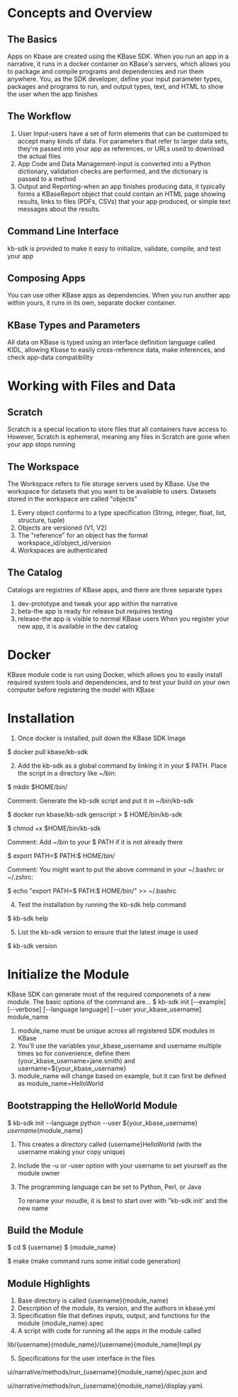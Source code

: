 # Concepts and Overview
## The Basics

Apps on Kbase are created using the KBase SDK. When you run an app in a narrative, it runs in a docker container on KBase's servers, which allows you to package and compile programs and dependencies and run them anywhere.
You, as the SDK developer, define your input parameter types, packages and programs to run, and output types, text, and HTML to show the user when the app finishes

## The Workflow
1. User Input-users have a set of form elements that can be customized to accept many kinds of data. For parameters that refer to larger data sets, they're passed into your app as references, or URLs used to download the actual files
2. App Code and Data Management-input is converted into a Python dictionary, validation checks are performed, and the dictionary is passed to a method
3. Output and Reporting-when an app finishes producing data, it typically forms a KBaseReport object that could contain an HTML page showing results, links to files (PDFs, CSVs) that your app produced, or simple text messages about the results.
   
## Command Line Interface
kb-sdk is provided to make it easy to initialize, validate, compile, and test your app

## Composing Apps
You can use other KBase apps as dependencies. When you run another app within yours, it runs in its own, separate docker container.

## KBase Types and Parameters
All data on KBase is typed using an interface definition language called KIDL, allowing Kbase to easily cross-reference data, make inferences, and check app-data compatibility

# Working with Files and Data
## Scratch
Scratch is a special location to store files that all containers have access to. However, Scratch is ephemeral, meaning any files in Scratch are gone when your app stops running
## The Workspace
The Workspace refers to file storage servers used by KBase. Use the workspace for datasets that you want to be available to users.
Datasets stored in the workspace are called "objects"
1. Every object conforms to a type specification (String, integer, float, list, structure, tuple)
2. Objects are versioned (V1, V2)
3. The "reference" for an object has the format workspace_id/object_id/version
4. Workspaces are authenticated
## The Catalog
Catalogs are registries of KBase apps, and there are three separate types
1. dev-prototype and tweak your app within the narrative
2. beta-the app is ready for release but requires testing
3. release-the app is visible to normal KBase users
When you register your new app, it is available in the dev catalog

# Docker
KBase module code is run using Docker, which allows you to easily install required system tools and dependencies, and to test your build on your own computer before registering the model with KBase
# Installation
1. Once docker is installed, pull down the KBase SDK Image

$ docker pull kbase/kb-sdk

2. Add the kb-sdk as a global command by linking it in your $ PATH. Place the script in a directory like ~/bin:

$ mkdir $HOME/bin/

Comment: Generate the kb-sdk script and put it in ~/bin/kb-sdk

$ docker run kbase/kb-sdk genscript > $ HOME/bin/kb-sdk

$ chmod +x $HOME/bin/kb-sdk

Comment: Add ~/bin to your $ PATH if it is not already there

$ export PATH=$ PATH:$ HOME/bin/

Comment: You might want to put the above command in your ~/.bashrc or ~/.zshrc:

$ echo "export PATH=\$ PATH:$ HOME/bin/" >> ~/.bashrc

4.  Test the installation by running the kb-sdk help command

$ kb-sdk help

5.   List the kb-sdk version to ensure that the latest image is used

$ kb-sdk version

# Initialize the Module
KBase SDK can generate most of the required componenets of a new module. The basic options of the command are...
$ kb-sdk init [--example] [--verbose] [--language language] [--user your_kbase_username] module_name
1. module_name must be unique across all registered SDK modules in KBase
2. You'll use the variables your_kbase_username and username multiple times so for convenience, define them (your_kbase_username=jane.smith) and username=${your_kbase_username}
3. module_name will change based on example, but it can first be defined as module_name=HelloWorld

## Bootstrapping the HelloWorld Module
$ kb-sdk init --language python --user ${your_kbase_username} ${username}${module_name}
1. This creates a directory called {username}HelloWorld (with the username making your copy unique)
2. Include the -u or -user option with your username to set yourself as the module owner
3. The programming language can be set to Python, Perl, or Java

   To rename your moudle, it is best to start over with "kb-sdk init' and the new name
## Build the Module
$ cd $ {username} $ {module_name}

$ make (make command runs some initial code generation)

## Module Highlights
1. Base directory is called {username}{module_name}
2. Description of the module, its version, and the authors in kbase.yml
3. Specification file that defines inputs, output, and functions for the module {module_name}.spec
4. A script with code for running all the apps in the module called

lib/{username}{module_name}/{username}{module_name}Impl.py

5.  Specifications for the user interface in the files

ui/narrative/methods/run_{username}{module_name}/spec.json and

ui/narrative/methods/run_{username}{module_name}/display.yaml.   


